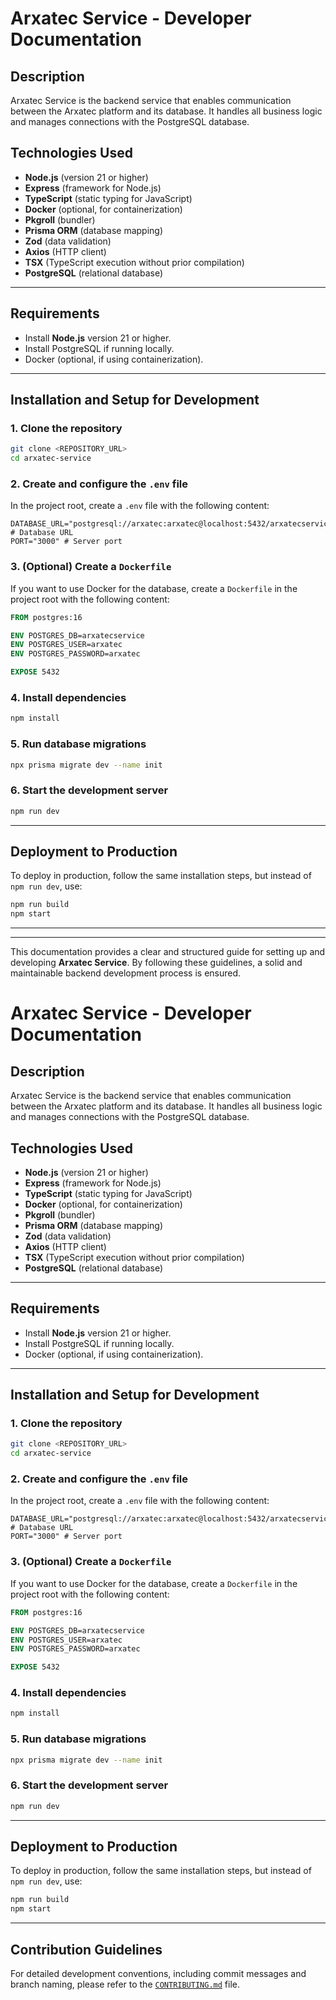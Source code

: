 # Arxatec Service - Developer Documentation

## Description

Arxatec Service is the backend service that enables communication between the Arxatec platform and its database. It handles all business logic and manages connections with the PostgreSQL database.

## Technologies Used

- **Node.js** (version 21 or higher)
- **Express** (framework for Node.js)
- **TypeScript** (static typing for JavaScript)
- **Docker** (optional, for containerization)
- **Pkgroll** (bundler)
- **Prisma ORM** (database mapping)
- **Zod** (data validation)
- **Axios** (HTTP client)
- **TSX** (TypeScript execution without prior compilation)
- **PostgreSQL** (relational database)

---

## Requirements

- Install **Node.js** version 21 or higher.
- Install PostgreSQL if running locally.
- Docker (optional, if using containerization).

---

## Installation and Setup for Development

### 1. Clone the repository

```sh
git clone <REPOSITORY_URL>
cd arxatec-service
```

### 2. Create and configure the `.env` file

In the project root, create a `.env` file with the following content:

```env
DATABASE_URL="postgresql://arxatec:arxatec@localhost:5432/arxatecservice" # Database URL
PORT="3000" # Server port
```

### 3. (Optional) Create a `Dockerfile`

If you want to use Docker for the database, create a `Dockerfile` in the project root with the following content:

```dockerfile
FROM postgres:16

ENV POSTGRES_DB=arxatecservice
ENV POSTGRES_USER=arxatec
ENV POSTGRES_PASSWORD=arxatec

EXPOSE 5432
```

### 4. Install dependencies

```sh
npm install
```

### 5. Run database migrations

```sh
npx prisma migrate dev --name init
```

### 6. Start the development server

```sh
npm run dev
```

---

## Deployment to Production

To deploy in production, follow the same installation steps, but instead of `npm run dev`, use:

```sh
npm run build
npm start
```

---

---

This documentation provides a clear and structured guide for setting up and developing **Arxatec Service**. By following these guidelines, a solid and maintainable backend development process is ensured.

# Arxatec Service - Developer Documentation

## Description

Arxatec Service is the backend service that enables communication between the Arxatec platform and its database. It handles all business logic and manages connections with the PostgreSQL database.

## Technologies Used

- **Node.js** (version 21 or higher)
- **Express** (framework for Node.js)
- **TypeScript** (static typing for JavaScript)
- **Docker** (optional, for containerization)
- **Pkgroll** (bundler)
- **Prisma ORM** (database mapping)
- **Zod** (data validation)
- **Axios** (HTTP client)
- **TSX** (TypeScript execution without prior compilation)
- **PostgreSQL** (relational database)

---

## Requirements

- Install **Node.js** version 21 or higher.
- Install PostgreSQL if running locally.
- Docker (optional, if using containerization).

---

## Installation and Setup for Development

### 1. Clone the repository

```sh
git clone <REPOSITORY_URL>
cd arxatec-service
```

### 2. Create and configure the `.env` file

In the project root, create a `.env` file with the following content:

```env
DATABASE_URL="postgresql://arxatec:arxatec@localhost:5432/arxatecservice" # Database URL
PORT="3000" # Server port
```

### 3. (Optional) Create a `Dockerfile`

If you want to use Docker for the database, create a `Dockerfile` in the project root with the following content:

```dockerfile
FROM postgres:16

ENV POSTGRES_DB=arxatecservice
ENV POSTGRES_USER=arxatec
ENV POSTGRES_PASSWORD=arxatec

EXPOSE 5432
```

### 4. Install dependencies

```sh
npm install
```

### 5. Run database migrations

```sh
npx prisma migrate dev --name init
```

### 6. Start the development server

```sh
npm run dev
```

---

## Deployment to Production

To deploy in production, follow the same installation steps, but instead of `npm run dev`, use:

```sh
npm run build
npm start
```

---

## Contribution Guidelines

For detailed development conventions, including commit messages and branch naming, please refer to the [`CONTRIBUTING.md`](CONTRIBUTING.md) file.
